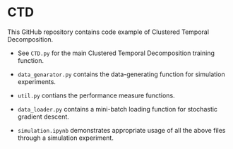 # CTD

This GitHub repository contains code example of Clustered Temporal Decomposition. 

* See ```CTD.py``` for the main Clustered Temporal Decomposition training function.
* ```data_genarator.py``` contains the data-generating function for simulation experiments.
* ```util.py``` contians the performance measure functions.
* ```data_loader.py``` contains a mini-batch loading function for stochastic gradient descent.

* ```simulation.ipynb``` demonstrates appropriate usage of all the above files through a simulation experiment.
